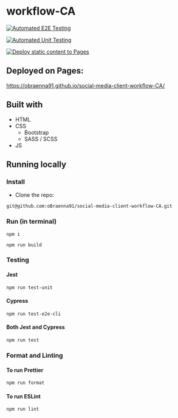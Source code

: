 # workflow-CA

[![Automated E2E Testing](https://github.com/oBraenna91/social-media-client-workflow-CA/actions/workflows/e2e-test.yml/badge.svg)](https://github.com/oBraenna91/social-media-client-workflow-CA/actions/workflows/e2e-test.yml)

[![Automated Unit Testing](https://github.com/oBraenna91/social-media-client-workflow-CA/actions/workflows/unit-test.yml/badge.svg)](https://github.com/oBraenna91/social-media-client-workflow-CA/actions/workflows/unit-test.yml)

[![Deploy static content to Pages](https://github.com/oBraenna91/social-media-client-workflow-CA/actions/workflows/pages.yml/badge.svg)](https://github.com/oBraenna91/social-media-client-workflow-CA/actions/workflows/pages.yml)


## Deployed on Pages:
https://obraenna91.github.io/social-media-client-workflow-CA/

## Built with
- HTML
- CSS
  - Bootstrap
  - SASS / SCSS
- JS

## Running locally

### Install

- Clone the repo:
```
git@github.com:oBraenna91/social-media-client-workflow-CA.git
```
### Run (in terminal)
```
npm i
```
```
npm run build
```

### Testing

#### Jest
```
npm run test-unit
```
#### Cypress
```
npm run test-e2e-cli
```
#### Both Jest and Cypress
```
npm run test
```
### Format and Linting
#### To run Prettier
```
npm run format
```
#### To run ESLint
```
npm run lint
```

